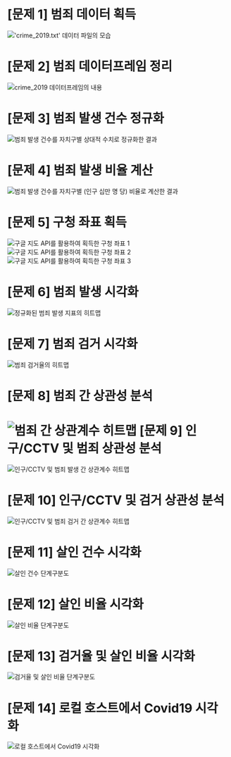 [문제 1] 범죄 데이터 획득
=============
!['crime_2019.txt' 데이터 파일의 모습](image/0..JPG)


[문제 2] 범죄 데이터프레임 정리
=============
![crime_2019 데이터프레임의 내용](image/1.png)


[문제 3] 범죄 발생 건수 정규화
=============
![범죄 발생 건수를 자치구별 상대적 수치로 정규화한 결과](image/2.png)


[문제 4] 범죄 발생 비율 계산
=============
![범죄 발생 건수를 자치구별 (인구 십만 명 당) 비율로 계산한 결과](image/3.png)


[문제 5] 구청 좌표 획득
=============
![구글 지도 API를 활용하여 획득한 구청 좌표 1](image/4-1.png)
![구글 지도 API를 활용하여 획득한 구청 좌표 2](image/4-2.png)
![구글 지도 API를 활용하여 획득한 구청 좌표 3](image/4-3.png)


[문제 6] 범죄 발생 시각화
=============
![정규화된 범죄 발생 지표의 히트맵](image/5.png)


[문제 7] 범죄 검거 시각화
=============
![범죄 검거율의 히트맵](image/6.png)


[문제 8] 범죄 간 상관성 분석
=============
![범죄 간 상관계수 히트맵](image/7.png)
[문제 9] 인구/CCTV 및 범죄 상관성 분석
=============
![인구/CCTV 및 범죄 발생 간 상관계수 히트맵](image/8.png)


[문제 10] 인구/CCTV 및 검거 상관성 분석
=============
![인구/CCTV 및 범죄 검거 간 상관계수 히트맵](image/9.png)


[문제 11] 살인 건수 시각화
=============
![살인 건수 단계구분도](image/10.png)


[문제 12] 살인 비율 시각화
=============
![살인 비율 단계구분도](image/11.png)


[문제 13] 검거율 및 살인 비율 시각화
=============
![검거율 및 살인 비율 단계구분도](image/12.png)


[문제 14] 로컬 호스트에서 Covid19 시각화
=============
![로컬 호스트에서 Covid19 시각화](image/13.png)


